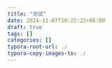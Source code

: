 ```yaml
---
title: "测试"
date: 2024-11-07T10:22:22+08:00
draft: true
tags: []
categories: []
typora-root-url: ./
typora-copy-images-to: ./
---
```


```yaml
